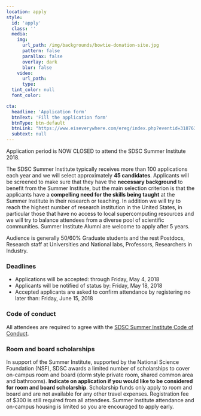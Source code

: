 ```yaml
---
location: apply
style:
  id: 'apply'
  class: ''
  media:
    img:
      url_path: /img/backgrounds/bowtie-donation-site.jpg
      pattern: false
      parallax: false
      overlay: dark
      blur: false
    video:
      url_path:
      type:
  tint_color: null
  font_color:

cta:
  headline: 'Application form'
  btnText: 'Fill the application form'
  btnType: btn-default
  btnLink: "https://www.eiseverywhere.com/ereg/index.php?eventid=318763"
  subtext: null
---
```



Application period is NOW CLOSED to attend the SDSC Summer Institute 2018.

The SDSC Summer Institute typically receives more than 100 applications each year and we will select approximately **45 candidates**. Applicants will be screened to make sure that they have the **necessary background** to benefit from the Summer Institute, but the main selection criterion is that the applicants have a **compelling need for the skills being taught** at the Summer Institute in their research or teaching. In addition we will try to reach the highest number of research institution in the United States, in particular those that have no access to local supercomputing resources and we will try to balance attendees from a diverse pool of scientific communities.  Summer Institute Alumni are welcome to apply after 5 years.  

Audience is generally 50/60% Graduate students and the rest Postdocs, Research staff at Universities and National labs, Professors, Researchers in Industry.

### Deadlines

* Applications will be accepted: through Friday, May 4, 2018
* Applicants will be notified of status by: Friday, May 18, 2018
* Accepted applicants are asked to confirm attendance by registering no later than: Friday, June 15, 2018

### Code of conduct

All attendees are required to agree with the [SDSC Summer Institute Code of Conduct](/coc/).

### Room and board scholarships

In support of the Summer Institute, supported by the National Science Foundation (NSF), SDSC awards a limited number of scholarships to cover on-campus room and board (dorm style  private room, shared common area and bathrooms). **Indicate on application if you would like to be considered for room and board scholarship**. Scholarship funds only apply to room and board and are not available for any other travel expenses. Registration fee of $300 is still required from all attendees.
Summer Institute attendance and on-campus housing is limited so you are encouraged to apply early.

